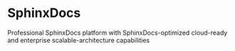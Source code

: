 # SphinxDocs
Professional SphinxDocs platform with SphinxDocs-optimized cloud-ready and enterprise scalable-architecture capabilities
